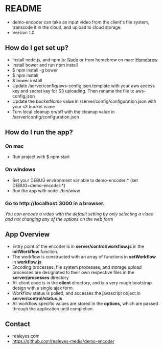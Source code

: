 # README #

* demo-encoder can take an input video from the client's file system, transcode it in the cloud, and upload to cloud storage.
* Version 1.0

## How do I get set up? ##

* Install node.js, and npm.js: [Node](https://nodejs.org/en/) or from homebrew on mac: [Homebrew](http://brew.sh/)
* Install bower and run npm install
* $ npm install -g bower
* $ npm install
* $ bower install
* Update /server/config/aws-config.json.template with your aws access key and secret key for S3 uploading. Then rename the file to aws-config.json
* Update the *bucketName* value in /server/config/configuration.json with your s3 bucket name
* Turn local cleanup on/off with the cleanup value in /server/config/configuration.json

## How do I run the app? ##

### On mac ###
* Run project with $ npm start
### On windows ###
* Set your DEBUG environment variable to demo-encoder:*  (set DEBUG=demo-encoder:*)
* Run the app with node ./bin/www

### Go to http://localhost:3000 in a browser. ###



*You can encode a video with the default setting by only selecting a video and not changing any of the options on the web form*

## App Overview ##
* Entry point of the encoder is in **server/control/workflow.js** in the **initWorkflow** function.
* The workflow is constructed with an array of functions in **setWorkflow** in **workflow.js**
* Encoding processes, file system processes, and storage upload processes are designated to their own respective files in the **server/processes** directory
* All client code is in the **client** directory, and is a very rough bootstrap design with a single ajax form.
* Workflow status is polled, and accesses the javascript object in **server/control/status.js**
* All workflow specific values are stored in the **options,** which are passed through the application until completion.

## Contact ##

* realeyes.com
* https://github.com/realeyes-media/demo-encoder